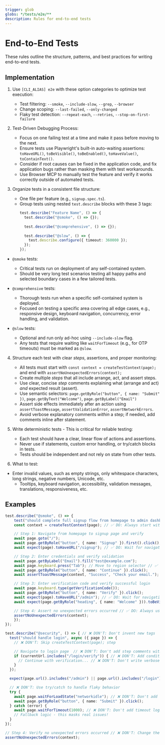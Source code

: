 ```yaml
---
trigger: glob
globs: */tests/e2e/**
description: Rules for end-to-end tests
---
```


# End-to-End Tests

These rules outline the structure, patterns, and best practices for writing end-to-end tests.

## Implementation

1. Use `[CLI_ALIAS] e2e` with these option categories to optimize test execution:
   - Test filtering: `--smoke`, `--include-slow`, `--grep`, `--browser`
   - Change scoping: `--last-failed`, `--only-changed`
   - Flaky test detection: `--repeat-each`, `--retries`, `--stop-on-first-failure`

2. Test-Driven Debugging Process:
   - Focus on one failing test at a time and make it pass before moving to the next.
   - Ensure tests use Playwright's built-in auto-waiting assertions: `toHaveURL()`, `toBeVisible()`, `toBeEnabled()`, `toHaveValue()`, `toContainText()`.
   - Consider if root causes can be fixed in the application code, and fix application bugs rather than masking them with test workarounds.
   - Use Browser MCP to manually test the feature and verify it works correctly outside of automated tests.

3. Organize tests in a consistent file structure:
   - One file per feature (e.g., `signup.spec.ts`).
   - Group tests using nested `test.describe` blocks with these 3 tags:
     ```typescript
     test.describe("Feature Name", () => {
       test.describe("@smoke", () => {});
       
       test.describe("@comprehensive", () => {});
       
       test.describe("@slow", () => {
         test.describe.configure({ timeout: 360000 });
       });
     });
     ```
  - `@smoke` tests:
    - Critical tests run on deployment of any self-contained system.
    - Should be very long test scenarios testing all happy paths and selected boundary cases in a few tailored tests.

  - `@comprehensive` tests:
    - Thorough tests run when a specific self-contained system is deployed.
    - Focused on testing a specific area covering all edge cases, e.g., responsive design, keyboard navigation, concurrency, error handling, and validation.

  - `@slow` tests:
    - Optional and run only ad-hoc using `--include-slow` flag.
    - Any tests that require waiting like `waitForTimeout` (e.g., for OTP timeouts) must be marked as `@slow`.

4. Structure each test with clear *steps*, assertions, and proper monitoring:
   - All tests must start with `const context = createTestContext(page);` and end with `assertNoUnexpectedErrors(context);`
   - Create multiple *steps* that all include arrange, act, and assert steps.
   - Use clear, concise *step* comments explaining what (arrange and act) *and* expected result (assert).
   - Use semantic selectors: `page.getByRole("button", { name: "Submit" })`, `page.getByText("Welcome")`, `page.getByLabel("Email")`
   - Assert side effects immediately after an action using `assertToastMessage`, `assertValidationError`, `assertNetworkErrors`.
   - Avoid verbose explanatory comments *within* a step; if needed, add comments inline after statement.

5. Write deterministic tests - This is critical for reliable testing:
   - Each test should have a clear, linear flow of actions and assertions.
   - Never use if statements, custom error handling, or try/catch blocks in tests.
   - Tests should be independent and not rely on state from other tests.

6. What to test:
- Enter invalid values, such as empty strings, only whitespace characters, long strings, negative numbers, Unicode, etc.
   - Tooltips, keyboard navigation, accessibility, validation messages, translations, responsiveness, etc.

## Examples

```typescript
test.describe("@smoke", () => {
    test("should complete full signup flow from homepage to admin dashboard", async ({ page }) => {
    const context = createTestContext(page); // ✅ DO: Always start with this

    // Step 1: Navigate from homepage to signup page and verify
    await page.goto("/");
    await page.getByRole("button", { name: "Signup" }).first().click();
    await expect(page).toHaveURL("/signup"); // ✅ DO: Wait for navigation before proceeding

    // Step 2: Enter credentials and verify validation
    await page.getByLabel("Email").fill("test@example.com");
    await page.keyboard.press("Tab"); // Move to region selector // ✅ DO: Add comments inline when something is unclear
    await page.getByRole("button", { name: "Continue" }).click();
    await assertToastMessage(context, "Success", "Check your email."); // ✅ DO: Wait for side effects before proceeding

    // Step 3: Enter verification code and verify successful login
    await page.keyboard.type(getVerificationCode());
    await page.getByRole("button", { name: "Verify" }).click();
    await expect(page).toHaveURL("/admin"); // ✅ DO: Wait for navigation before final assertions
    await expect(page.getByRole("heading", { name: "Welcome" })).toBeVisible(); // ✅ DO: Wait for content before final assertions

    // Step 4: Assert no unexpected errors occurred // ✅ DO: Always use this exact comment
    assertNoUnexpectedErrors(context);
    });
});
```

```typescript
test.describe("@security", () => { // ❌ DON'T: Don't invent new tags
  test("should handle login", async ({ page }) => {
    // ❌ DON'T: Skip createTestContext(page); step

    // Navigate to login page  // ❌ DON'T: Don't add step comments without "Step #" prefix and expected result   
    if (currentUrl.includes("/login/verify")) { // ❌ DON'T: Add conditional logic in tests
      // Continue with verification... // ❌ DON'T: Don't write verbose explanatory comments
    }
  });

  expect(page.url().includes("/admin") || page.url().includes("/login")).toBeTruthy(); // ❌ DON'T: Use ambiguous assertions

  // ❌ DON'T: Use try/catch to handle flaky behavior
  try {
    await page.waitForLoadState("networkidle"); // ❌ DON'T: Don't add timeout logic in tests
    await page.getByRole("button", { name: "Submit" }).click();
  } catch (error) {
    await page.waitForTimeout(1000); // ❌ DON'T: Don't add timeout logic in tests
    // Fallback logic - this masks real issues!
  }
});

// Step 4: Verify no unexpected errors occurred // ❌ DON'T: Change the default closing comment
assertNoUnexpectedErrors(context);
```
